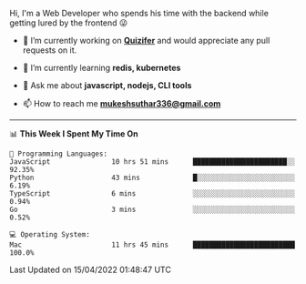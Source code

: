 Hi, I'm a Web Developer who spends his time with the backend while getting lured by the frontend 😜

- 🔭 I’m currently working on **[Quizifer](https://github.com/SutharMukesh/Quizifer/)** and would appreciate any pull requests on it.

- 🌱 I’m currently learning **redis, kubernetes**

- 💬 Ask me about **javascript, nodejs, CLI tools**

- 📫 How to reach me **mukeshsuthar336@gmail.com**

---
<!--START_SECTION:waka-->
📊 **This Week I Spent My Time On** 

```text
💬 Programming Languages: 
JavaScript               10 hrs 51 mins      ███████████████████████░░   92.35% 
Python                   43 mins             █░░░░░░░░░░░░░░░░░░░░░░░░   6.19% 
TypeScript               6 mins              ░░░░░░░░░░░░░░░░░░░░░░░░░   0.94% 
Go                       3 mins              ░░░░░░░░░░░░░░░░░░░░░░░░░   0.52%

💻 Operating System: 
Mac                      11 hrs 45 mins      █████████████████████████   100.0%

```


 Last Updated on 15/04/2022 01:48:47 UTC
<!--END_SECTION:waka-->
